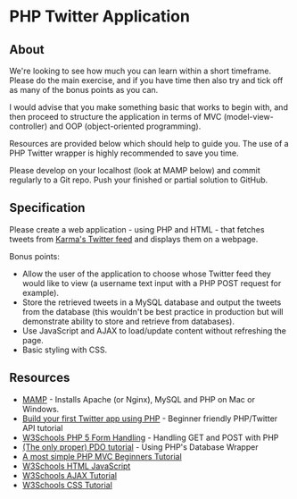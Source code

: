 # PHP Twitter Application
## About
We're looking to see how much you can learn within a short timeframe. Please do the main exercise, and if you have time then also try and tick off as many of the bonus points as you can.

I would advise that you make something basic that works to begin with, and then proceed to structure the application in terms of MVC (model-view-controller) and OOP (object-oriented programming).

Resources are provided below which should help to guide you. The use of a PHP Twitter wrapper is highly recommended to save you time.

Please develop on your localhost (look at MAMP below) and commit regularly to a Git repo. Push your finished or partial solution to GitHub.

## Specification
Please create a web application - using PHP and HTML - that fetches tweets from [Karma's Twitter feed](https://twitter.com/KarmacrewTV) and displays them on a webpage.

Bonus points:
* Allow the user of the application to choose whose Twitter feed they would like to view (a username text input with a PHP POST request for example).
* Store the retrieved tweets in a MySQL database and output the tweets from the database (this wouldn't be best practice in production but will demonstrate ability to store and retrieve from databases).
* Use JavaScript and AJAX to load/update content without refreshing the page.
* Basic styling with CSS.

## Resources
* [MAMP](https://www.mamp.info/en/) - Installs Apache (or Nginx), MySQL and PHP on Mac or Windows.
* [Build your first Twitter app using PHP](https://iag.me/socialmedia/build-your-first-twitter-app-using-php-in-8-easy-steps/) - Beginner friendly PHP/Twitter API tutorial
* [W3Schools PHP 5 Form Handling](http://www.w3schools.com/php/php_forms.asp) - Handling GET and POST with PHP
* [(The only proper) PDO tutorial](https://phpdelusions.net/pdo) - Using PHP's Database Wrapper
* [A most simple PHP MVC Beginners Tutorial](http://requiremind.com/a-most-simple-php-mvc-beginners-tutorial/)
* [W3Schools HTML JavaScript](http://www.w3schools.com/html/html_scripts.asp)
* [W3Schools AJAX Tutorial](http://www.w3schools.com/xml/ajax_intro.asp)
* [W3Schools CSS Tutorial](http://www.w3schools.com/css/)
